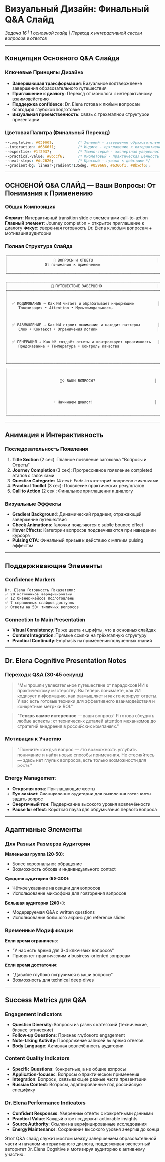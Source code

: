 # Визуальный Дизайн: Финальный Q&A Слайд

*Задача 16 | 1 основной слайд | Переход к интерактивной сессии вопросов и ответов*

---

## Концепция Основного Q&A Слайда

### Ключевые Принципы Дизайна
- **Завершающая трансформация**: Визуальное подтверждение завершения образовательного путешествия
- **Приглашение к диалогу**: Переход от монолога к интерактивному взаимодействию
- **Поддержка confidence**: Dr. Elena готова к любым вопросам благодаря глубокой подготовке
- **Визуальная преемственность**: Связь с трёхэтапной структурой презентации

### Цветовая Палитра (Финальный Переход)
```css
--completion: #059669;           /* Зеленый - завершение образовательного путешествия */
--interaction: #6366f1;          /* Индиго - приглашение к интерактивности */
--expertise: #1f2937;            /* Темно-серый - экспертная уверенность */
--practical-value: #8b5cf6;      /* Фиолетовый - практическая ценность полученных знаний */
--next-steps: #dc2626;           /* Красный - призыв к действию */
--gradient-bg: linear-gradient(135deg, #059669, #6366f1, #8b5cf6);
```

---

## **ОСНОВНОЙ Q&A СЛАЙД** — Ваши Вопросы: От Понимания к Применению

### Общая Композиция
**Формат**: Интерактивный transition slide с элементами call-to-action
**Главный элемент**: Journey completion + открытое приглашение к диалогу
**Фокус**: Уверенная готовность Dr. Elena к любым вопросам + мотивация аудитории

### Полная Структура Слайда
```
┌─────────────────────────────────────────────────────────────────────┐
│                     🎯 ВОПРОСЫ И ОТВЕТЫ                             │
│                 От понимания к применению                           │
└─────────────────────────────────────────────────────────────────────┘

┌─────────────────────────────────────────────────────────────────────┐
│                    📍 ПУТЕШЕСТВИЕ ЗАВЕРШЕНО                         │
├─────────────────────────────────────────────────────────────────────┤
│                                                                     │
│  ✅ КОДИРОВАНИЕ → Как ИИ читает и обрабатывает информацию           │
│     Токенизация • Attention • Мультимодальность                     │
│                                                                     │
│  ✅ РАЗМЫШЛЕНИЕ → Как ИИ строит понимание и находит паттерны        │
│     Слои • Контекст • Ограничения логики                           │
│                                                                     │
│  ✅ ГЕНЕРАЦИЯ → Как ИИ создаёт ответы и контролирует креативность   │
│     Предсказание • Температура • Контроль качества                  │
│                                                                     │
└─────────────────────────────────────────────────────────────────────┘
┌─────────────────────────────────────────────────────────────────────┐
│                                                                     │
│                        🙋‍♀️ ВАШИ ВОПРОСЫ?                           │
│                                                                     │
│                                                                     │
│                     ⚡ Начинаем диалог!                            │
│                                                                     │
└─────────────────────────────────────────────────────────────────────┘
```

---

## Анимация и Интерактивность

### Последовательность Появления
1. **Title Section** (2 сек): Плавное появление заголовка "Вопросы и Ответы"
2. **Journey Completion** (3 сек): Прогрессивное появление completed этапов с галочками
3. **Question Categories** (4 сек): Fade-in категорий вопросов с иконками
4. **Practical Toolkit** (3 сек): Появление практических результатов
5. **Call to Action** (2 сек): Финальное приглашение к диалогу

### Визуальные Эффекты
- **Gradient Background**: Динамический градиент, отражающий завершение путешествия
- **Check Animations**: Галочки появляются с subtle bounce effect
- **Hover Effects**: Категории вопросов подсвечиваются при наведении курсора
- **Pulsing CTA**: Финальный призыв к действию с мягким pulsing эффектом

---

## Поддерживающие Элементы

### Confidence Markers
```
Dr. Elena Готовность Показатели:
✅ 20 источников верифицированы
✅ 12 бизнес-кейсов подготовлены
✅ 7 справочных слайдов доступны
✅ Ответы на 50+ типичных вопросов
```

### Connection to Main Presentation
- **Visual Consistency**: Те же цвета и шрифты, что в основных слайдах
- **Content Integration**: Прямые ссылки на трёхэтапную структуру
- **Practical Continuity**: Emphasis на применении полученных знаний

---

## Dr. Elena Cognitive Presentation Notes

### Переход к Q&A (30-45 секунд)
> "Мы прошли увлекательное путешествие от парадоксов ИИ к практическому мастерству. Вы теперь понимаете, как ИИ кодирует информацию, как размышляет и как генерирует ответы. У вас есть готовые техники для эффективного взаимодействия и конкретные метрики ROI."

> "**Теперь самое интересное** — ваши вопросы! Я готова обсудить любые аспекты: от технических деталей attention механизмов до стратегий внедрения в российских компаниях."

### Мотивация к Участию
> "Помните: каждый вопрос — это возможность углубить понимание и найти новые способы применения. Не стесняйтесь — здесь нет глупых вопросов, есть только возможности для роста."

### Energy Management
- **Открытая поза**: Приглашающие жесты
- **Eye contact**: Сканирование аудитории для выявления готовности задать вопрос
- **Энергичный тон**: Поддержание высокого уровня вовлечённости
- **Pause for effect**: Короткая пауза для обдумывания первого вопроса

---

## Адаптивные Элементы

### Для Разных Размеров Аудитории
**Маленькая группа (20-50)**:
- Более персональное обращение
- Возможность обхода и индивидуального contact

**Средняя аудитория (50-200)**:
- Чёткое указание на секции для вопросов
- Использование микрофона для повторения вопросов

**Большая аудитория (200+)**:
- Модерируемая Q&A с written questions
- Использование большого экрана для reference slides

### Временные Модификации
**Если время ограничено**:
- "У нас есть время для 3-4 ключевых вопросов"
- Приоритет практическим и business-oriented вопросам

**Если время достаточно**:
- "Давайте глубоко погрузимся в ваши вопросы"
- Возможность для technical deep-dives

---

## Success Metrics для Q&A

### Engagement Indicators
- **Question Diversity**: Вопросы из разных категорий (технические, бизнес, этические)
- **Follow-up Questions**: Признак глубокого engagement
- **Note-taking Activity**: Продолжение записей во время ответов
- **Body Language**: Активная вовлечённость аудитории

### Content Quality Indicators
- **Specific Questions**: Конкретные, а не общие вопросы
- **Application-focused**: Вопросы о практическом применении
- **Integration**: Вопросы, связывающие разные части презентации
- **Russian Context**: Вопросы, адаптированные под российскую специфику

### Dr. Elena Performance Indicators
- **Confident Responses**: Уверенные ответы с конкретными данными
- **Practical Value**: Каждый ответ содержит actionable insights
- **Source Authority**: Ссылки на верифицированные исследования
- **Energy Maintenance**: Сохранение высокого уровня энергии до конца

Этот Q&A слайд служит мостом между завершением образовательной части и началом интерактивного диалога, поддерживая экспертный авторитет Dr. Elena Cognitive и мотивируя аудиторию к активному участию.
